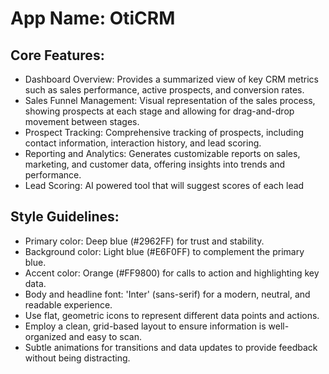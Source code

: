 # **App Name**: OtiCRM

## Core Features:

- Dashboard Overview: Provides a summarized view of key CRM metrics such as sales performance, active prospects, and conversion rates.
- Sales Funnel Management: Visual representation of the sales process, showing prospects at each stage and allowing for drag-and-drop movement between stages.
- Prospect Tracking: Comprehensive tracking of prospects, including contact information, interaction history, and lead scoring.
- Reporting and Analytics: Generates customizable reports on sales, marketing, and customer data, offering insights into trends and performance.
- Lead Scoring: AI powered tool that will suggest scores of each lead

## Style Guidelines:

- Primary color: Deep blue (#2962FF) for trust and stability.
- Background color: Light blue (#E6F0FF) to complement the primary blue.
- Accent color: Orange (#FF9800) for calls to action and highlighting key data.
- Body and headline font: 'Inter' (sans-serif) for a modern, neutral, and readable experience.
- Use flat, geometric icons to represent different data points and actions.
- Employ a clean, grid-based layout to ensure information is well-organized and easy to scan.
- Subtle animations for transitions and data updates to provide feedback without being distracting.